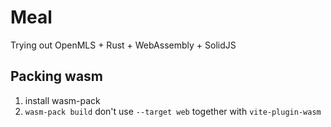 # Meal

Trying out OpenMLS + Rust + WebAssembly + SolidJS

## Packing wasm

1. install wasm-pack
2. `wasm-pack build` don't use `--target web` together with `vite-plugin-wasm`
